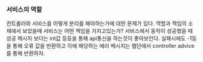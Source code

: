 ### 서비스의 역할
컨트롤러와 서비스를 어떻게 분리를 해야하는가에 대한 문제가 있다.
역할과 책임의 소재에서 보았을때 서비스는 어떤 책임을 가지고있는가?
서비스에서 동작이 성공했을 때 성공 메시지 보다는 int값 등등을 통해 api통신을 하는것이 좋아보인다.
실패시에도 -1등을 통해 오류 값을 반환하고 이에 해당하는 에러 메시지는 웹단에서 controller advice를 통해 반환하자.
